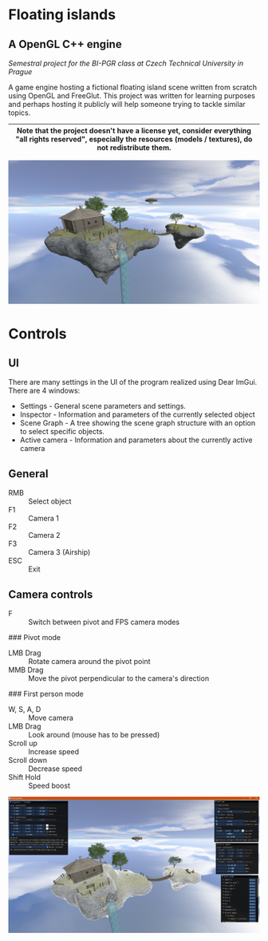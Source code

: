 # Floating islands
## A OpenGL C++ engine

*Semestral project for the BI-PGR class at Czech Technical University in Prague*

A game engine hosting a fictional floating island scene written from scratch using OpenGL and FreeGlut.
This project was written for learning purposes and perhaps hosting it publicly will help someone trying to tackle similar topics.

| **Note** that the project doesn't have a license yet, consider everything "all rights reserved", especially the resources (models / textures), do not redistribute them. |
| --- |

![](img/sc1.png)

# Controls
## UI
There are many settings in the UI of the program realized using Dear ImGui. There are 4 windows:
* Settings - General scene parameters and settings.
* Inspector - Information and parameters of the currently selected object
* Scene Graph - A tree showing the scene graph structure with an option to select specific objects.
* Active camera - Information and parameters about the currently active camera

## General
<dl>
  <dt>RMB</dt>
  <dd>Select object</dd>
  <dt>F1</dt>
  <dd>Camera 1</dd>
  <dt>F2</dt>
  <dd>Camera 2</dd>
  <dt>F3</dt>
  <dd>Camera 3 (Airship)</dd>
  <dt>ESC</dt>
  <dd>Exit</dd>
</dl>

## Camera controls
<dl>
  <dt>F</dt>
  <dd>Switch between pivot and FPS camera modes</dd>
</dl>
### Pivot mode
<dl>
  <dt>LMB Drag</dt>
  <dd>Rotate camera around the pivot point</dd>
  <dt>MMB Drag</dt>
  <dd>Move the pivot perpendicular to the camera's direction</dd>
</dl>
### First person mode
<dl>
  <dt>W, S, A, D</dt>
  <dd>Move camera</dd>
  <dt>LMB Drag</dt>
  <dd>Look around (mouse has to be pressed)</dd>
  <dt>Scroll up</dt>
  <dd>Increase speed</dd>
  <dt>Scroll down</dt>
  <dd>Decrease speed</dd>
  <dt>Shift Hold</dt>
  <dd>Speed boost</dd>
</dl>

![](img/s5.png)